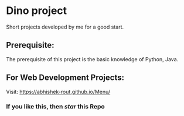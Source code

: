 # Dino project

  Short projects developed by me for a good start.
  
## Prerequisite: 
  
  The prerequisite of this project is the basic knowledge of Python, Java.

## For Web Development Projects:

  Visit: https://abhishek-rout.github.io/Menu/

### If you like this, then _star_ this Repo 
